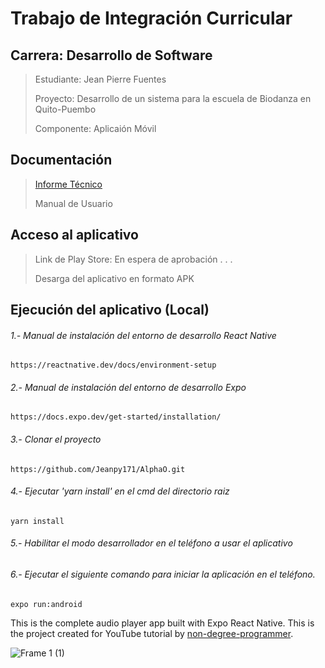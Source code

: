 # Trabajo de Integración Curricular
## Carrera: Desarrollo de Software
> Estudiante: Jean Pierre Fuentes
> 
> Proyecto: Desarrollo de un sistema para la escuela de Biodanza en Quito-Puembo
> 
> Componente: Aplicaión Móvil

## Documentación
> [Informe Técnico](https://epnecuador-my.sharepoint.com/:b:/g/personal/jean_fuentes_epn_edu_ec/EaQk_wkr55xCpdxSEsnBeaUBf4wNh59v0XCH54IWWfzeEw?e=Lh0Cr1)
> 
> Manual de Usuario

## Acceso al aplicativo
> Link de Play Store: En espera de aprobación . . .
> 
> Desarga del aplicativo en formato APK


## Ejecución del aplicativo (Local)
###### 1.- Manual de instalación del entorno de desarrollo React Native
```
https://reactnative.dev/docs/environment-setup
```
###### 2.- Manual de instalación del entorno de desarrollo Expo
```
https://docs.expo.dev/get-started/installation/
```
###### 3.- Clonar el proyecto
```
https://github.com/Jeanpy171/AlphaO.git
```
###### 4.- Ejecutar 'yarn install' en el cmd del directorio raiz
```
yarn install
```
###### 5.- Habilitar el modo desarrollador en el teléfono a usar el aplicativo
###### 6.- Ejecutar el siguiente comando para iniciar la aplicación en el teléfono.
```
expo run:android
```
This is the complete audio player app built with Expo React Native. This is the project created for YouTube tutorial by [non-degree-programmer](https://www.youtube.com/channel/UCiTUxayvzwCn9qStZYK07zg).

![Frame 1 (1)](https://user-images.githubusercontent.com/74626067/222255951-243ae0f1-e2f9-4f99-a9a3-ee4ae4bb11e1.png)

